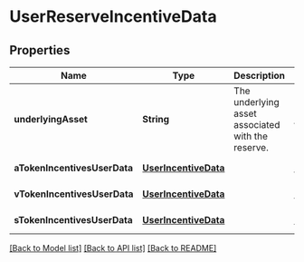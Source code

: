 # UserReserveIncentiveData
## Properties

| Name | Type | Description | Notes |
|------------ | ------------- | ------------- | -------------|
| **underlyingAsset** | **String** | The underlying asset associated with the reserve. | [default to null] |
| **aTokenIncentivesUserData** | [**UserIncentiveData**](UserIncentiveData.md) |  | [default to null] |
| **vTokenIncentivesUserData** | [**UserIncentiveData**](UserIncentiveData.md) |  | [default to null] |
| **sTokenIncentivesUserData** | [**UserIncentiveData**](UserIncentiveData.md) |  | [default to null] |

[[Back to Model list]](../README.md#documentation-for-models) [[Back to API list]](../README.md#documentation-for-api-endpoints) [[Back to README]](../README.md)

